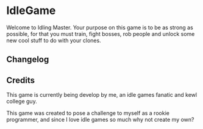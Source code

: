 # IdleGame

Welcome to Idling Master. Your purpose on this game is to be as strong as possible, for that you must train, fight bosses, rob people and unlock some new cool stuff to do with your clones.

## Changelog

## Credits

This game is currently being develop by me, an idle games fanatic and kewl college guy.  

This game was created to pose a challenge to myself as a rookie programmer, and since I love idle games so much why not create my own?
